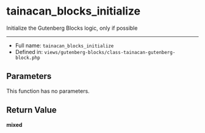 # tainacan_blocks_initialize


Initialize the Gutenberg Blocks logic, only if possible

***

* Full name: `tainacan_blocks_initialize`
* Defined in: `views/gutenberg-blocks/class-tainacan-gutenberg-block.php`

## Parameters

This function has no parameters.

## Return Value

**mixed**
